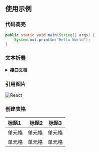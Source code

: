 ## 使用示例

### 代码高亮

```java
public static void main(String[] args) {
    System.out.println("Hello World");
}
```

### 文本折叠

[comment]: <> (可设置默认展开：<details open>)

<details>
  <summary><b>接口文档</b></summary>

#### Request
- Method: **POST**
- URL:  http://example.com
- Headers:  **Content-Type: application/json**
- Body:
```javascript
{
  // 参数：名称
  "name": "Hello World"
}
```

#### Response
- Headers:  **Content-Type: application/json**
- Body
```javascript
{
    "status": 200,
    "success": true,
    "body": {
    }
}
```
</details>

### 引用图片
![React](/images/示例文档/react.png)

### 创建表格

| 标题1 | 标题2 | 标题3 |
| :-----| ----: | :----: |
| 单元格 | 单元格 | 单元格 |
| 单元格 | 单元格 | 单元格 |
